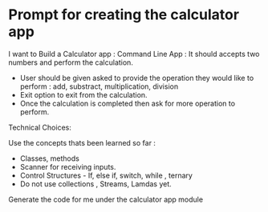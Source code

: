 
# Prompt for creating the calculator app
I want to Build a Calculator app : Command Line App : It should accepts two numbers and perform the calculation.
- User should be given asked to provide the operation they would like to perform : add, substract, multiplication, division
- Exit option to exit from the calculation.
- Once the calculation is completed then ask for more operation to perform.

Technical Choices:

Use the concepts thats been learned so far :
- Classes, methods
- Scanner for receiving inputs.
- Control Structures - If, else if, switch, while , ternary
- Do not use collections , Streams, Lamdas yet.

Generate the code for me under the calculator app module 